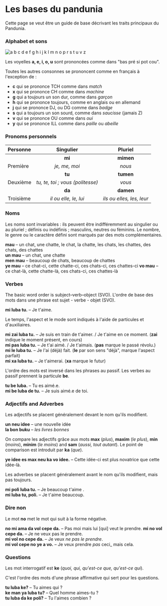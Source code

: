 ﻿# Les bases du pandunia

Cette page se veut être un guide de base décrivant les traits principaux du Pandunia.


### Alphabet et sons

![](http://www.pandunia.info/grafe/ABC.png "a b c d e f g h i j k l m n o p r s t u v z")

Les voyelles **a, e, i, o, u** sont prononcées comme dans "bas pré si pot cou".

Toutes les autres consonnes se prononcent comme en français à l'exception de :

- **c** qui se prononce  TCH comme dans _match_
- **x** qui se prononce CH comme dans _machine_
- **g** qui a toujours un son dur, comme dans _garçon_
- **h** qui se prononce toujours, comme en anglais ou en allemand
- **j** qui se prononce DJ, ou DG comme dans _badge_
- **s** qui a toujours un son sourd, comme dans _saucisse_ (jamais Z)
- **v** qui se prononce OU comme dans _oui_
- **y** qui se prononce ILL comme dans _paille_ ou _abeille_


### Pronoms personnels

| Personne | Singulier         | Pluriel      |
|:---------|:-----------------:|:------------:|
|          | **mi**            | **mimen**    |
| Première | _je, me, moi_     | _nous_       |
|          | **tu**            | **tumen**    |
| Deuxième | _tu, te, toi ; vous (politesse)_ | _vous_ |
|          | **da**            | **damen**    |
|Troisième |_il ou elle, le, lui_|_ils ou elles, les, leur_|

### Noms

Les noms sont invariables : ils peuvent être indifféremment au singulier ou au pluriel ; définis ou indéfinis ; masculins, neutres ou féminins.
Le nombre, le genre ou le caractère défini sont marqués par des mots complémentaires.

**mau**
– un chat, une chatte, le chat, la chatte, les chats, les chattes, des chats, des chattes  
**un mau**
– un chat, une chatte  
**men mau**
– beaucoup de chats, beaucoup de chattes  
**ye mau**
– ce chat-ci, cette chatte-ci, ces chats-ci, ces chattes-ci
**vo mau**
– ce chat-là, cette chatte-là, ces chats-ci, ces chattes-là


### Verbes

The basic word order is subject–verb–object (SVO).
L'ordre de base des mots dans une phrase est sujet - verbe - objet (SVO).

**mi luba tu.**
– Je t'aime.

Le temps, l'aspect et le mode sont indiqués à l'aide de particules et d'auxiliaires.

**mi zai luba tu.**
– Je suis en train de t'aimer. / Je t'aime en ce moment.
(**zai** indique le moment présent, en cours)  
**mi pas luba tu.**
– Je t'ai aimé. / Je t'aimais.
(**pas** marque le passé révolu.)  
**mi le luba tu.**
– Je l'ai (déjà) fait.
(**le** par son sens "déjà", marque l'aspect parfait)  
**mi xa luba tu.**
– Je t'aimerai.
(**xa** marque le futur)

L'ordre des mots est inversé dans les phrases au passif.
Les verbes au passif prennent la particule **be**.

**tu be luba.**
– Tu es aimé.e.  
**mi be luba de tu.**
– Je suis aimé.e de toi.


### Adjectifs and Adverbes

Les adjectifs se placent généralement devant le nom qu'ils modifient.

**un neu idee**
– une nouvelle idée  
**la bon buku**
– _les livres bonnes_

On compare les adjectifs grâce aux mots
**max** (_plus_), **maxim** (_le plus_),
**min** (_moins_), **minim** (_le moins_) and **sam** (_aussi, tout autant_).
Le point de comparison est introduit par **ka** (_que_).

**ye idee es max neu ka vo idee.**
– Cette idée-ci est plus novatrice que cette idée-là.

Les adverbes se placent généralement avant le nom qu'ils modifient, mais pas toujours.

**mi poli luba tu.**
– Je beaucoup t'aime .  
**mi luba tu, poli.**
– Je t'aime beaucoup.


### Dire non

Le mot **no** met le mot qui suit à la forme négative.

**no mi ama da vol cepe da.**
– Pas moi mais lui [qui] veut le prendre.
**mi no vol cepe da.**
– Je ne veux pas le prendre.  
**mi vol no cepe da.**
– Je veux _ne pas le prendre_.  
**mi vol cepe no ye a vo.**
– Je veux prendre _pas_ ceci_ mais cela.


### Questions

Les mot interrogatif est
**ke** (_quoi, qui, qu'est-ce que, qu'est-ce qui_).

C'est l'ordre des mots d'une phrase affirmative qui sert pour les questions.

**tu luba ke?**
– Tu aimes qui ?  
**ke man ya luba tu?**
– Quel homme aimes-tu ?  
**tu luba da ke poli?**
– Tu l'aimes combien ?

